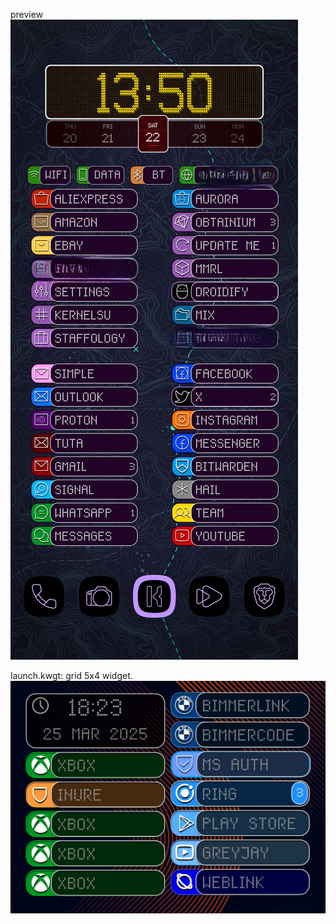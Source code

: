 preview
![preview](<1000029879.png>)

launch.kwgt:
grid 5x4 widget.
![launch](<Screenshot_20250325-182315_crDroid Home~2.png>)
